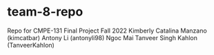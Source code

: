 # team-8-repo
Repo for CMPE-131 Final Project Fall 2022 
Kimberly Catalina Manzano (kimcatbar) 
Antony Li (antonyli98)
Ngoc Mai
Tanveer Singh Kahlon (TanveerKahlon)
